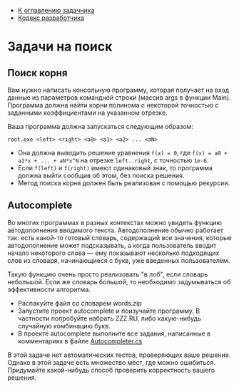 * [К оглавлению задачника](https://github.com/urfu-code/cs101-main)
* [Кодекс разработчика](https://docs.google.com/document/d/1w8C1VyDPh9_1DaGD6oDJWmHw8V6cWrr469CgMiLGmdE/edit#)

Задачи на поиск
===

Поиск корня
----

Вам нужно написать консольную программу, которая получает на вход данные из параметров командной строки (массив args в функции Main).
Программа должна найти корни полинома с некоторой точностью с заданными коэффициентами на указанном отрезке.

Ваша программа должна запускаться следующим образом:

```
root.exe <left> <right> <a0> <a1> <a2> ... <aN>
```

* Она должна выводить решение уравнения `f(x) = 0`, где `f(x) = a0 + a1*x + ... + aN*x^N` на отрезке `left..right`, с точностью `1e-6`.
* Если `f(left)` и `f(right)` имеют одинаковый знак, то программа должна выйти сообщив об этом, без поиска решения.
* Метод поиска корня должен быть реализован с помощью рекурсии.


Autocomplete
---

Во многих программах в разных контекстах можно увидеть функцию автодополнения вводимого текста.
Автодополнение обычно работает так: есть какой-то готовый словарь, содержащий все значения, 
которые автодополнение может подсказывать, а когда пользователь вводит начало некоторого слова — ему 
показывают несколько подходящих слов из словаря, начинающиеся с букв, уже введенных пользователем.

Такую функцию очень просто реализовать "в лоб", если словарь небольшой. 
Если же словарь большой, то необходимо задумываться об эффективности алгоритма.

* Распакуйте файл со словарем words.zip
* Запустите проект autocomplete и поизучайте программу. В частности попробуйте набрать ZZZ.RU, либо какую-нибудь случайную комбинацию букв.
* В проекте autocomplete выполните все задания, написанные в комментариях в файле [Autocompleter.cs](autocomplete/Autocompleter.cs)

В этой задаче нет автоматических тестов, проверяющих ваше решение. Однако в этой задаче есть множество мест, где можно ошибиться.
Придумайте какой-нибудь способ проверить корректность вашего решения.



